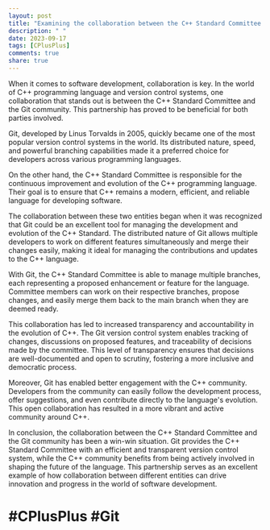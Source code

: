 ```yaml
---
layout: post
title: "Examining the collaboration between the C++ Standard Committee and the Git version control system community"
description: " "
date: 2023-09-17
tags: [CPlusPlus]
comments: true
share: true
---
```


When it comes to software development, collaboration is key. In the world of C++ programming language and version control systems, one collaboration that stands out is between the C++ Standard Committee and the Git community. This partnership has proved to be beneficial for both parties involved.

Git, developed by Linus Torvalds in 2005, quickly became one of the most popular version control systems in the world. Its distributed nature, speed, and powerful branching capabilities made it a preferred choice for developers across various programming languages.

On the other hand, the C++ Standard Committee is responsible for the continuous improvement and evolution of the C++ programming language. Their goal is to ensure that C++ remains a modern, efficient, and reliable language for developing software.

The collaboration between these two entities began when it was recognized that Git could be an excellent tool for managing the development and evolution of the C++ Standard. The distributed nature of Git allows multiple developers to work on different features simultaneously and merge their changes easily, making it ideal for managing the contributions and updates to the C++ language.

With Git, the C++ Standard Committee is able to manage multiple branches, each representing a proposed enhancement or feature for the language. Committee members can work on their respective branches, propose changes, and easily merge them back to the main branch when they are deemed ready.

This collaboration has led to increased transparency and accountability in the evolution of C++. The Git version control system enables tracking of changes, discussions on proposed features, and traceability of decisions made by the committee. This level of transparency ensures that decisions are well-documented and open to scrutiny, fostering a more inclusive and democratic process.

Moreover, Git has enabled better engagement with the C++ community. Developers from the community can easily follow the development process, offer suggestions, and even contribute directly to the language's evolution. This open collaboration has resulted in a more vibrant and active community around C++.

In conclusion, the collaboration between the C++ Standard Committee and the Git community has been a win-win situation. Git provides the C++ Standard Committee with an efficient and transparent version control system, while the C++ community benefits from being actively involved in shaping the future of the language. This partnership serves as an excellent example of how collaboration between different entities can drive innovation and progress in the world of software development.

# #CPlusPlus #Git